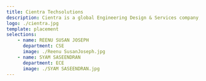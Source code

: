 ```yaml
---
title: Cientra Techsolutions
description: Cientra is a global Engineering Design & Services company, rapidly growing with a vision to remain the preferred vendor in the industry.
logo: ./cientra.jpg
template: placement
selections:
    - name: REENU SUSAN JOSEPH
      department: CSE
      image: ./Reenu SusanJoseph.jpg
    - name: SYAM SASEENDRAN
      department: ECE
      image: ./SYAM SASEENDRAN.jpg
---
```

